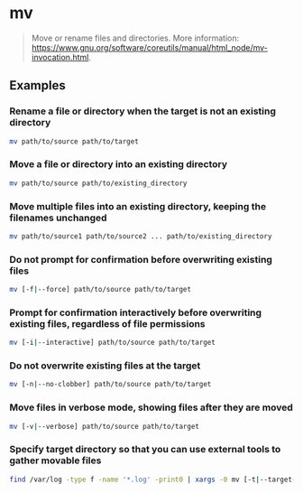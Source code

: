 # mv

> Move or rename files and directories. More information: <https://www.gnu.org/software/coreutils/manual/html_node/mv-invocation.html>.

## Examples

### Rename a file or directory when the target is not an existing directory

```bash
mv path/to/source path/to/target
```

### Move a file or directory into an existing directory

```bash
mv path/to/source path/to/existing_directory
```

### Move multiple files into an existing directory, keeping the filenames unchanged

```bash
mv path/to/source1 path/to/source2 ... path/to/existing_directory
```

### Do not prompt for confirmation before overwriting existing files

```bash
mv [-f|--force] path/to/source path/to/target
```

### Prompt for confirmation interactively before overwriting existing files, regardless of file permissions

```bash
mv [-i|--interactive] path/to/source path/to/target
```

### Do not overwrite existing files at the target

```bash
mv [-n|--no-clobber] path/to/source path/to/target
```

### Move files in verbose mode, showing files after they are moved

```bash
mv [-v|--verbose] path/to/source path/to/target
```

### Specify target directory so that you can use external tools to gather movable files

```bash
find /var/log -type f -name '*.log' -print0 | xargs -0 mv [-t|--target-directory] path/to/target_directory
```
